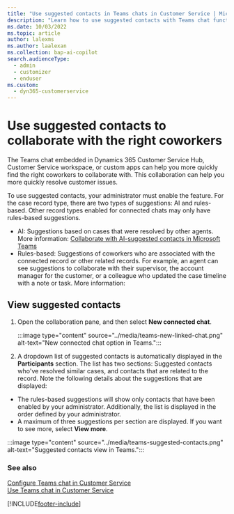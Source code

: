 ```yaml
---
title: "Use suggested contacts in Teams chats in Customer Service | Microsoft Docs"
description: "Learn how to use suggested contacts with Teams chat functionality in Dynamics 365 Customer Service and Dynamics 365 Customer Service workspace."
ms.date: 10/03/2022
ms.topic: article
author: lalexms
ms.author: laalexan
ms.collection: bap-ai-copilot
search.audienceType: 
  - admin
  - customizer
  - enduser
ms.custom: 
  - dyn365-customerservice
---
```


# Use suggested contacts to collaborate with the right coworkers

The Teams chat embedded in Dynamics 365 Customer Service Hub, Customer Service workspace, or custom apps can help you more quickly find the right coworkers to collaborate with. This collaboration can help you more quickly resolve customer issues.

To use suggested contacts, your administrator must enable the feature. For the case record type, there are two types of suggestions: AI and rules-based. Other record types enabled for connected chats may only have rules-based suggestions.
-  AI: Suggestions based on cases that were resolved by other agents. More information: [Collaborate with AI-suggested contacts in Microsoft Teams](/dynamics365/customer-service/use-ai-suggested-contacts-teams)
-  Rules-based: Suggestions of coworkers who are associated with the connected record or other related records. For example, an agent can see suggestions to collaborate with their supervisor, the account manager for the customer, or a colleague who updated the case timeline with a note or task. More information:

## View suggested contacts

1. Open the collaboration pane, and then select **New connected chat**.
   
   :::image type="content" source="../media/teams-new-linked-chat.png" alt-text="New connected chat option in Teams.":::

2. A dropdown list of suggested contacts is automatically displayed in the **Participants** section. The list has two sections: Suggested contacts who've resolved similar cases, and contacts that are related to the record. Note the following details about the suggestions that are displayed:
  - The rules-based suggestions will show only contacts that have been enabled by your administrator. Additionally, the list is displayed in the order defined by your administrator.
  - A maximum of three suggestions per section are displayed. If you want to see more, select **View more**.

   :::image type="content" source="../media/teams-suggested-contacts.png" alt-text="Suggested contacts view in Teams.":::
   

### See also

[Configure Teams chat in Customer Service](../administer/configure-teams-chat.md)<br>
[Use Teams chat in Customer Service](use-teams-chat.md)<br>

[!INCLUDE[footer-include](../../includes/footer-banner.md)]  
 

